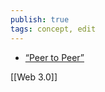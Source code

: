 ```yaml
---
publish: true
tags: concept, edit
---
```

-   [“Peer to Peer”](https://en.wikipedia.org/wiki/Peer-to-peer)

[[Web 3.0]]
